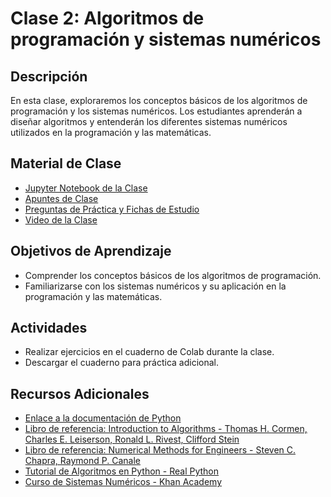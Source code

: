 # Clase 2: Algoritmos de programación y sistemas numéricos

## Descripción
En esta clase, exploraremos los conceptos básicos de los algoritmos de programación y los sistemas numéricos. Los estudiantes aprenderán a diseñar algoritmos y entenderán los diferentes sistemas numéricos utilizados en la programación y las matemáticas.

## Material de Clase
- [Jupyter Notebook de la Clase](ENLACE_AL_JUPYTER_NOTEBOOK)
- [Apuntes de Clase](ENLACE_A_LOS_APUNTES)
- [Preguntas de Práctica y Fichas de Estudio](ENLACE_A_PREGUNTAS_Y_FICHAS)
- [Video de la Clase](ENLACE_AL_VIDEO)

## Objetivos de Aprendizaje
- Comprender los conceptos básicos de los algoritmos de programación.
- Familiarizarse con los sistemas numéricos y su aplicación en la programación y las matemáticas.

## Actividades
- Realizar ejercicios en el cuaderno de Colab durante la clase.
- Descargar el cuaderno para práctica adicional.

## Recursos Adicionales
- [Enlace a la documentación de Python](https://docs.python.org/)
- [Libro de referencia: Introduction to Algorithms - Thomas H. Cormen, Charles E. Leiserson, Ronald L. Rivest, Clifford Stein](https://mitpress.mit.edu/9780262033848/introduction-to-algorithms/)
- [Libro de referencia: Numerical Methods for Engineers - Steven C. Chapra, Raymond P. Canale](https://www.mheducation.com/highered/product/numerical-methods-engineers-chapra-canale/M9780073397924.html)
- [Tutorial de Algoritmos en Python - Real Python](https://realpython.com/python-algorithms/)
- [Curso de Sistemas Numéricos - Khan Academy](https://www.khanacademy.org/math/algebra/x2f8bb11595b61c86:arith-review)

